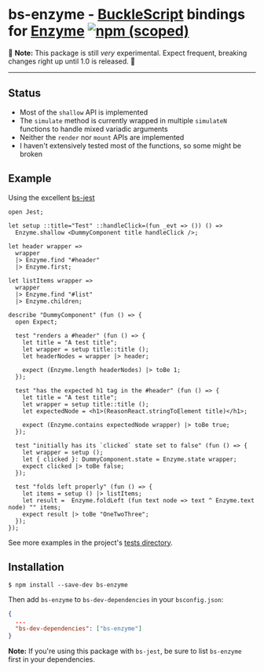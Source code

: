 # bs-enzyme - [BuckleScript](https://github.com/bucklescript/bucklescript) bindings for [Enzyme](https://github.com/airbnb/enzyme) [![npm (scoped)](https://img.shields.io/npm/v/bs-enzyme.svg?style=flat-square)](https://www.npmjs.com/package/bs-enzyme)

:construction: **Note:** This package is still _very_ experimental. Expect frequent, breaking changes right up until 1.0 is released. :construction:

---

## Status

- Most of the `shallow` API is implemented
- The `simulate` method is currently wrapped in multiple `simulateN` functions to handle mixed variadic arguments
- Neither the `render` nor `mount` APIs are implemented
- I haven't extensively tested most of the functions, so some might be broken

## Example

Using the excellent [bs-jest](https://github.com/reasonml-community/bs-jest)

```reason
open Jest;

let setup ::title="Test" ::handleClick=(fun _evt => ()) () =>
  Enzyme.shallow <DummyComponent title handleClick />;

let header wrapper =>
  wrapper
  |> Enzyme.find "#header"
  |> Enzyme.first;

let listItems wrapper =>
  wrapper
  |> Enzyme.find "#list"
  |> Enzyme.children;

describe "DummyComponent" (fun () => {
  open Expect;

  test "renders a #header" (fun () => {
    let title = "A test title";
    let wrapper = setup title::title ();
    let headerNodes = wrapper |> header;

    expect (Enzyme.length headerNodes) |> toBe 1;
  });

  test "has the expected h1 tag in the #header" (fun () => {
    let title = "A test title";
    let wrapper = setup title::title ();
    let expectedNode = <h1>(ReasonReact.stringToElement title)</h1>;

    expect (Enzyme.contains expectedNode wrapper) |> toBe true;
  });

  test "initially has its `clicked` state set to false" (fun () => {
    let wrapper = setup ();
    let { clicked }: DummyComponent.state = Enzyme.state wrapper;
    expect clicked |> toBe false;
  });

  test "folds left properly" (fun () => {
    let items = setup () |> listItems;
    let result =  Enzyme.foldLeft (fun text node => text ^ Enzyme.text node) "" items;
    expect result |> toBe "OneTwoThree";
  });
});
```

See more examples in the project's [tests directory](https://github.com/rpowelll/bs-enzyme/tree/master/src/__tests__).

## Installation

```
$ npm install --save-dev bs-enzyme
```

Then add `bs-enzyme` to `bs-dev-dependencies` in your `bsconfig.json`:

```json
{
  ...
  "bs-dev-dependencies": ["bs-enzyme"]
}
```

**Note:** If you're using this package with `bs-jest`, be sure to list `bs-enzyme` first in your dependencies.
